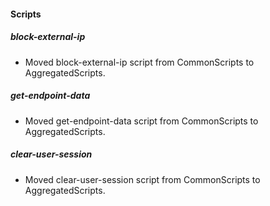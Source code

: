 #### Scripts

##### block-external-ip

- Moved block-external-ip script from CommonScripts to AggregatedScripts.

##### get-endpoint-data

- Moved get-endpoint-data script from CommonScripts to AggregatedScripts.

##### clear-user-session
- Moved clear-user-session script from CommonScripts to AggregatedScripts.
